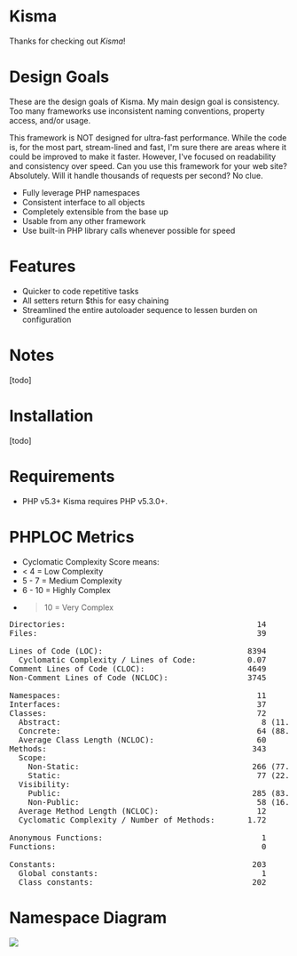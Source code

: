 Kisma
===============================
Thanks for checking out *Kisma*!

Design Goals
============

These are the design goals of Kisma. My main design goal is consistency. Too many frameworks use inconsistent naming conventions, property access, and/or usage.

This framework is NOT designed for ultra-fast performance. While the code is, for the most part, stream-lined and fast, I'm sure there are areas where it could be improved to make it faster. However, I've focused on readability and consistency over speed. Can you use this framework for your web site? Absolutely. Will it handle thousands of requests per second? No clue.

* Fully leverage PHP namespaces
* Consistent interface to all objects
* Completely extensible from the base up
* Usable from any other framework
* Use built-in PHP library calls whenever possible for speed

Features
========

* Quicker to code repetitive tasks
* All setters return $this for easy chaining
* Streamlined the entire autoloader sequence to lessen burden on configuration

Notes
=====
[todo]

Installation
============
[todo]

Requirements
============
* PHP v5.3+
 Kisma requires PHP v5.3.0+.

PHPLOC Metrics
==============

 * Cyclomatic Complexity Score means:
  * < 4 = Low Complexity
  * 5 - 7 = Medium Complexity
  * 6 - 10 = Highly Complex
  * > 10 = Very Complex

<pre>
Directories:                                         14
Files:                                               39

Lines of Code (LOC):                               8394
  Cyclomatic Complexity / Lines of Code:           0.07
Comment Lines of Code (CLOC):                      4649
Non-Comment Lines of Code (NCLOC):                 3745

Namespaces:                                          11
Interfaces:                                          37
Classes:                                             72
  Abstract:                                           8 (11.11%)
  Concrete:                                          64 (88.89%)
  Average Class Length (NCLOC):                      60
Methods:                                            343
  Scope:
    Non-Static:                                     266 (77.55%)
    Static:                                          77 (22.45%)
  Visibility:
    Public:                                         285 (83.09%)
    Non-Public:                                      58 (16.91%)
  Average Method Length (NCLOC):                     12
  Cyclomatic Complexity / Number of Methods:       1.72

Anonymous Functions:                                  1
Functions:                                            0

Constants:                                          203
  Global constants:                                   1
  Class constants:                                  202
</pre>

Namespace Diagram
=================

![](http://github.com/pogostick/kisma/raw/master/Kisma.png) 